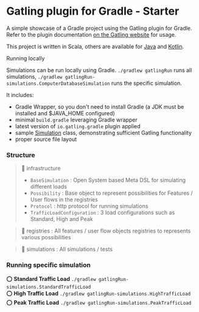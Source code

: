Gatling plugin for Gradle - Starter
==============================================

A simple showcase of a Gradle project using the Gatling plugin for Gradle. Refer to the plugin documentation
[on the Gatling website](https://gatling.io/docs/current/extensions/gradle_plugin/) for usage.

This project is written in Scala, others are available for [Java](https://github.com/gatling/gatling-gradle-plugin-demo-java)
and [Kotlin](https://github.com/gatling/gatling-gradle-plugin-demo-kotlin).

Running locally

Simulations can be run locally using Gradle. `./gradlew gatlingRun` runs all simulations, `./gradlew gatlingRun-simulations.ComputerDatabaseSimulation` runs the specific simulation.

It includes:

* Gradle Wrapper, so you don't need to install Gradle (a JDK must be installed and $JAVA_HOME configured)
* minimal `build.gradle` leveraging Gradle wrapper
* latest version of `io.gatling.gradle` plugin applied
* sample [Simulation](https://gatling.io/docs/gatling/reference/current/general/concepts/#simulation) class,
demonstrating sufficient Gatling functionality
* proper source file layout

### Structure

> 📁 infrastructure
> - `BaseSimulation` : Open System based Meta DSL for simulating different loads
> - `Possibility` : Base object to represent possibilities for Features / User flows in the registries
> - `Protocol` : http protocol for running simulations
> - `TrafficLoadConfiguration` : 3 load configurations such as Standard, High and Peak

> 📁 registries : All features / user flow objects registries to represents various possibilities

> 📁 simulations : All simulations / tests 

### Running specific simulation

⭕️ **Standard Traffic Load** `./gradlew gatlingRun-simulations.StandardTrafficLoad` \
⭕️ **High Traffic Load** `./gradlew gatlingRun-simulations.HighTrafficLoad` \
⭕️ **Peak Traffic Load** `./gradlew gatlingRun-simulations.PeakTrafficLoad`

